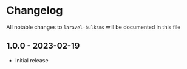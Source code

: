 # Changelog

All notable changes to `laravel-bulksms` will be documented in this file

## 1.0.0 - 2023-02-19

- initial release
